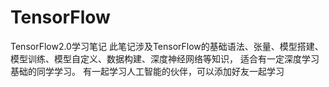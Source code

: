 # TensorFlow
TensorFlow2.0学习笔记
此笔记涉及TensorFlow的基础语法、张量、模型搭建、模型训练、模型自定义、数据构建、深度神经网络等知识， 适合有一定深度学习基础的同学学习。
有一起学习人工智能的伙伴，可以添加好友一起学习

